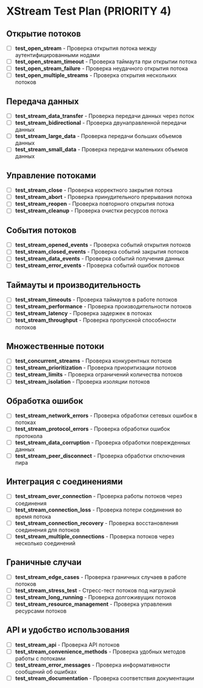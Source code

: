 # XStream Test Plan (PRIORITY 4)

## Открытие потоков
- [ ] **test_open_stream** - Проверка открытия потока между аутентифицированными нодами
- [ ] **test_open_stream_timeout** - Проверка таймаута при открытии потока
- [ ] **test_open_stream_failure** - Проверка неудачного открытия потока
- [ ] **test_open_multiple_streams** - Проверка открытия нескольких потоков

## Передача данных
- [ ] **test_stream_data_transfer** - Проверка передачи данных через поток
- [ ] **test_stream_bidirectional** - Проверка двунаправленной передачи данных
- [ ] **test_stream_large_data** - Проверка передачи больших объемов данных
- [ ] **test_stream_small_data** - Проверка передачи маленьких объемов данных

## Управление потоками
- [ ] **test_stream_close** - Проверка корректного закрытия потока
- [ ] **test_stream_abort** - Проверка принудительного прерывания потока
- [ ] **test_stream_reopen** - Проверка повторного открытия потока
- [ ] **test_stream_cleanup** - Проверка очистки ресурсов потока

## События потоков
- [ ] **test_stream_opened_events** - Проверка событий открытия потоков
- [ ] **test_stream_closed_events** - Проверка событий закрытия потоков
- [ ] **test_stream_data_events** - Проверка событий получения данных
- [ ] **test_stream_error_events** - Проверка событий ошибок потоков

## Таймауты и производительность
- [ ] **test_stream_timeouts** - Проверка таймаутов в работе потоков
- [ ] **test_stream_performance** - Проверка производительности потоков
- [ ] **test_stream_latency** - Проверка задержек в потоках
- [ ] **test_stream_throughput** - Проверка пропускной способности потоков

## Множественные потоки
- [ ] **test_concurrent_streams** - Проверка конкурентных потоков
- [ ] **test_stream_prioritization** - Проверка приоритизации потоков
- [ ] **test_stream_limits** - Проверка ограничений количества потоков
- [ ] **test_stream_isolation** - Проверка изоляции потоков

## Обработка ошибок
- [ ] **test_stream_network_errors** - Проверка обработки сетевых ошибок в потоках
- [ ] **test_stream_protocol_errors** - Проверка обработки ошибок протокола
- [ ] **test_stream_data_corruption** - Проверка обработки поврежденных данных
- [ ] **test_stream_peer_disconnect** - Проверка обработки отключения пира

## Интеграция с соединениями
- [ ] **test_stream_over_connection** - Проверка работы потоков через соединения
- [ ] **test_stream_connection_loss** - Проверка потери соединения во время потока
- [ ] **test_stream_connection_recovery** - Проверка восстановления соединения для потоков
- [ ] **test_stream_multiple_connections** - Проверка потоков через несколько соединений

## Граничные случаи
- [ ] **test_stream_edge_cases** - Проверка граничных случаев в работе потоков
- [ ] **test_stream_stress_test** - Стресс-тест потоков под нагрузкой
- [ ] **test_stream_long_running** - Проверка долгоживущих потоков
- [ ] **test_stream_resource_management** - Проверка управления ресурсами потоков

## API и удобство использования
- [ ] **test_stream_api** - Проверка API потоков
- [ ] **test_stream_convenience_methods** - Проверка удобных методов работы с потоками
- [ ] **test_stream_error_messages** - Проверка информативности сообщений об ошибках
- [ ] **test_stream_documentation** - Проверка соответствия документации
